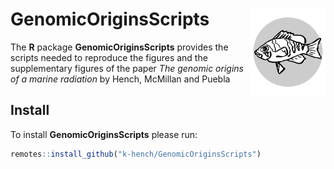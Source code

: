 # GenomicOriginsScripts <img src="man/figures/logo.png" align="right" alt="" width="120" />

The **R** package **GenomicOriginsScripts** provides the scripts needed to reproduce
the figures and the supplementary figures of the paper
*The genomic origins of a marine radiation* by Hench, McMillan and Puebla

## Install

To install **GenomicOriginsScripts** please run:

```r
remotes::install_github("k-hench/GenomicOriginsScripts")
```
